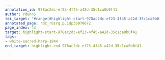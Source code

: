 ```yaml
---
annotation_id: 978ac2dc-ef23-4f45-a42d-35c1ca0b0f41
author: rdunn5
tei_target: "#range(#highlight-start-978ac2dc-ef23-4f45-a42d-35c1ca0b0f41, #highlight-end-978ac2dc-ef23-4f45-a42d-35c1ca0b0f41)"
annotated_page: rdx_r8srq.p.idp35070672
page_index: 43
target: highlight-start-978ac2dc-ef23-4f45-a42d-35c1ca0b0f41
tags:
- white-sacred-harp-1844
end_target: highlight-end-978ac2dc-ef23-4f45-a42d-35c1ca0b0f41

---
```

